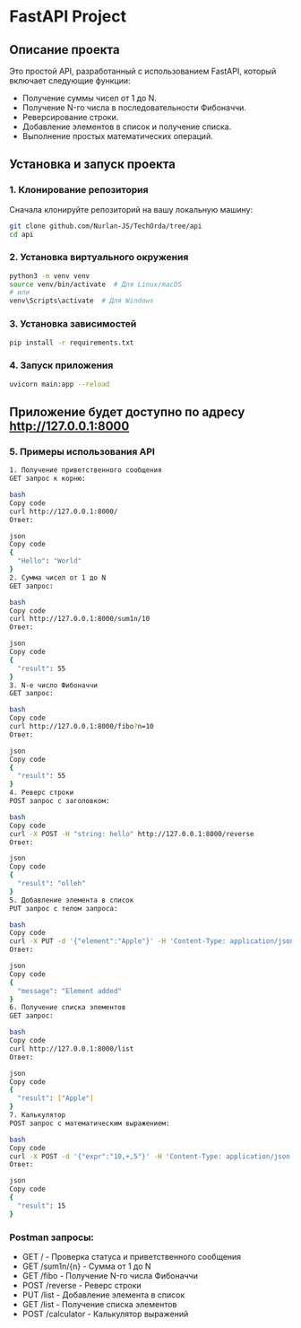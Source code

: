 # FastAPI Project

## Описание проекта

Это простой API, разработанный с использованием FastAPI, который включает следующие функции:

- Получение суммы чисел от 1 до N.
- Получение N-го числа в последовательности Фибоначчи.
- Реверсирование строки.
- Добавление элементов в список и получение списка.
- Выполнение простых математических операций.
  
## Установка и запуск проекта

### 1. Клонирование репозитория

Сначала клонируйте репозиторий на вашу локальную машину:

```bash
git clone github.com/Nurlan-JS/TechOrda/tree/api
cd api
```

### 2. Установка виртуального окружения

``` bash
python3 -m venv venv
source venv/bin/activate  # Для Linux/macOS
# или
venv\Scripts\activate  # Для Windows
```

### 3. Установка зависимостей

``` bash
pip install -r requirements.txt
```

### 4. Запуск приложения

``` bash
uvicorn main:app --reload
```

## Приложение будет доступно по адресу http://127.0.0.1:8000

### 5. Примеры использования API

``` bash
1. Получение приветственного сообщения
GET запрос к корню:

bash
Copy code
curl http://127.0.0.1:8000/
Ответ:

json
Copy code
{
  "Hello": "World"
}
2. Сумма чисел от 1 до N
GET запрос:

bash
Copy code
curl http://127.0.0.1:8000/sum1n/10
Ответ:

json
Copy code
{
  "result": 55
}
3. N-е число Фибоначчи
GET запрос:

bash
Copy code
curl http://127.0.0.1:8000/fibo?n=10
Ответ:

json
Copy code
{
  "result": 55
}
4. Реверс строки
POST запрос с заголовком:

bash
Copy code
curl -X POST -H "string: hello" http://127.0.0.1:8000/reverse
Ответ:

json
Copy code
{
  "result": "olleh"
}
5. Добавление элемента в список
PUT запрос с телом запроса:

bash
Copy code
curl -X PUT -d '{"element":"Apple"}' -H 'Content-Type: application/json' http://127.0.0.1:8000/list
Ответ:

json
Copy code
{
  "message": "Element added"
}
6. Получение списка элементов
GET запрос:

bash
Copy code
curl http://127.0.0.1:8000/list
Ответ:

json
Copy code
{
  "result": ["Apple"]
}
7. Калькулятор
POST запрос с математическим выражением:

bash
Copy code
curl -X POST -d '{"expr":"10,+,5"}' -H 'Content-Type: application/json' http://127.0.0.1:8000/calculator
Ответ:

json
Copy code
{
  "result": 15
}
```

### Postman запросы:

- GET / - Проверка статуса и приветственного сообщения
- GET /sum1n/{n} - Сумма от 1 до N
- GET /fibo - Получение N-го числа Фибоначчи
- POST /reverse - Реверс строки
- PUT /list - Добавление элемента в список
- GET /list - Получение списка элементов
- POST /calculator - Калькулятор выражений
